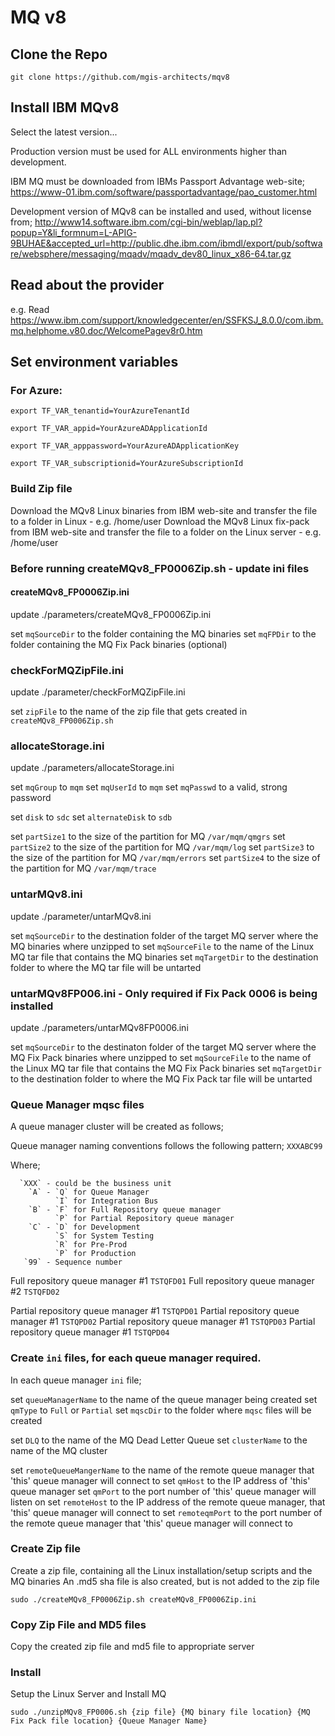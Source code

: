 # MQ v8

## Clone the Repo
`git clone https://github.com/mgis-architects/mqv8`

## Install IBM MQv8

Select the latest version...

Production version must be used for ALL environments higher than development.

IBM MQ must be downloaded from IBMs Passport Advantage web-site;
https://www-01.ibm.com/software/passportadvantage/pao_customer.html

Development version of MQv8 can be installed and used, without license from;
http://www14.software.ibm.com/cgi-bin/weblap/lap.pl?popup=Y&li_formnum=L-APIG-9BUHAE&accepted_url=http://public.dhe.ibm.com/ibmdl/export/pub/software/websphere/messaging/mqadv/mqadv_dev80_linux_x86-64.tar.gz

## Read about the provider

e.g. Read https://www.ibm.com/support/knowledgecenter/en/SSFKSJ_8.0.0/com.ibm.mq.helphome.v80.doc/WelcomePagev8r0.htm

## Set environment variables
### For Azure:
`export TF_VAR_tenantid=YourAzureTenantId`

`export TF_VAR_appid=YourAzureADApplicationId`

`export TF_VAR_apppassword=YourAzureADApplicationKey`

`export TF_VAR_subscriptionid=YourAzureSubscriptionId`

### Build Zip file

Download the MQv8 Linux binaries from IBM web-site and transfer the file to a folder in Linux - e.g. /home/user
Download the MQv8 Linux fix-pack from IBM web-site and transfer the file to a folder on the Linux server - e.g. /home/user

### Before running createMQv8_FP0006Zip.sh - update ini files
#### createMQv8_FP0006Zip.ini
update ./parameters/createMQv8_FP0006Zip.ini

set `mqSourceDir` to the folder containing the MQ binaries
set `mqFPDir` to the folder containing the MQ Fix Pack binaries (optional)

### checkForMQZipFile.ini
update ./parameter/checkForMQZipFile.ini

set `zipFile` to the name of the zip file that gets created in `createMQv8_FP0006Zip.sh`

### allocateStorage.ini
update ./parameters/allocateStorage.ini

set `mqGroup` to `mqm`
set `mqUserId` to `mqm`
set `mqPasswd` to a valid, strong password

set `disk` to `sdc`
set `alternateDisk` to `sdb`

set `partSize1` to the size of the partition for MQ `/var/mqm/qmgrs`
set `partSize2` to the size of the partition for MQ `/var/mqm/log`
set `partSize3` to the size of the partition for MQ `/var/mqm/errors`
set `partSize4` to the size of the partition for MQ `/var/mqm/trace`

### untarMQv8.ini
update ./parameter/untarMQv8.ini

set `mqSourceDir` to the destination folder of the target MQ server where the MQ binaries where unzipped to
set `mqSourceFile` to the name of the Linux MQ tar file that contains the MQ binaries
set `mqTargetDir` to the destination folder to where the MQ tar file will be untarted

### untarMQv8FP006.ini - Only required if Fix Pack 0006 is being installed
update ./parameters/untarMQv8FP0006.ini

set `mqSourceDir` to the destinaton folder of the target MQ server where the MQ Fix Pack binaries where unzipped to
set `mqSourceFile` to the name of the Linux MQ tar file that contains the MQ Fix Pack binaries
set `mqTargetDir` to the destination folder to where the MQ Fix Pack tar file will be untarted

### Queue Manager mqsc files
A queue manager cluster will be created as follows;

Queue manager naming conventions follows the following pattern;
   `XXXABC99`

   Where;

      `XXX` - could be the business unit
        `A` - `Q` for Queue Manager
              `I` for Integration Bus
        `B` - `F` for Full Repository queue manager
              `P` for Partial Repository queue manager
        `C` - `D` for Development
              `S` for System Testing
              `R` for Pre-Prod
              `P` for Production
       `99` - Sequence number
  
Full repository queue manager #1 `TSTQFD01`
Full repository queue manager #2 `TSTQFD02`

Partial repository queue manager #1 `TSTQPD01`
Partial repository queue manager #1 `TSTQPD02`
Partial repository queue manager #1 `TSTQPD03`
Partial repository queue manager #1 `TSTQPD04`

### Create `ini` files, for each queue manager required.
In each queue manager `ini` file;

set `queueManagerName` to the name of the queue manager being created
set `qmType` to `Full` or `Partial`
set `mqscDir` to the folder where `mqsc` files will be created

set `DLQ` to the name of the MQ Dead Letter Queue 
set `clusterName` to the name of the MQ cluster

set `remoteQueueMangerName` to the name of the remote queue manager that 'this' queue manager will connect to
set `qmHost` to the IP address of 'this' queue manager
set `qmPort` to the port number of 'this' queue manager will listen on
set `remoteHost` to the IP address of the remote queue manager, that 'this' queue manager will connect to
set `remoteqmPort` to the port number of the remote queue manager that 	'this' queue manager will connect to


### Create Zip file
Create a zip file, containing all the Linux installation/setup scripts and the MQ binaries
An .md5 sha file is also created, but is not added to the zip file

`sudo ./createMQv8_FP0006Zip.sh createMQv8_FP0006Zip.ini`

### Copy Zip File and MD5 files
Copy the created zip file and md5 file to appropriate server 

### Install
Setup the Linux Server and Install MQ

`sudo ./unzipMQv8_FP0006.sh {zip file} {MQ binary file location} {MQ Fix Pack file location} {Queue Manager Name}`
